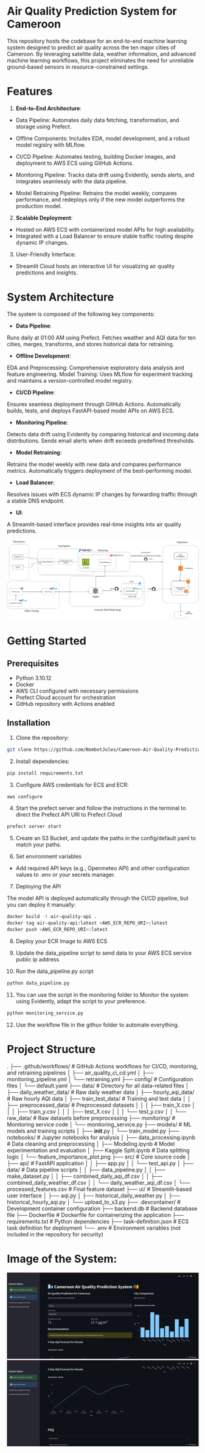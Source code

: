  # **Air Quality Prediction System for Cameroon**

This repository hosts the codebase for an end-to-end machine learning system designed to predict air quality across the ten major cities of Cameroon. By leveraging satellite data, weather information, and advanced machine learning workflows, this project eliminates the need for unreliable ground-based sensors in resource-constrained settings.

# Features

1. **End-to-End Architecture**:
   
- Data Pipeline: Automates daily data fetching, transformation, and storage using Prefect.
  
- Offline Components: Includes EDA, model development, and a robust model registry with MLflow.
  
- CI/CD Pipeline: Automates testing, building Docker images, and deployment to AWS ECS using GitHub Actions.
  
- Monitoring Pipeline: Tracks data drift using Evidently, sends alerts, and integrates seamlessly with the data pipeline.
  
- Model Retraining Pipeline: Retrains the model weekly, compares performance, and redeploys only if the new model outperforms the production model.


2. **Scalable Deployment**:

- Hosted on AWS ECS with containerized model APIs for high availability.
- Integrated with a Load Balancer to ensure stable traffic routing despite dynamic IP changes.

3. User-Friendly Interface:
   
- Streamlit Cloud hosts an interactive UI for visualizing air quality predictions and insights.

# System Architecture

The system is composed of the following key components:

- **Data Pipeline**:

Runs daily at 01:00 AM using Prefect.
Fetches weather and AQI data for ten cities, merges, transforms, and stores historical data for retraining.

- **Offline Development**:

EDA and Preprocessing: Comprehensive exploratory data analysis and feature engineering.
Model Training: Uses MLflow for experiment tracking and maintains a version-controlled model registry.

- **CI/CD Pipeline**:

Ensures seamless deployment through GitHub Actions.
Automatically builds, tests, and deploys FastAPI-based model APIs on AWS ECS.

- **Monitoring Pipeline**:

Detects data drift using Evidently by comparing historical and incoming data distributions.
Sends email alerts when drift exceeds predefined thresholds. 

- **Model Retraining**:

Retrains the model weekly with new data and compares performance metrics.
Automatically triggers deployment of the best-performing model.

- **Load Balancer**:

Resolves issues with ECS dynamic IP changes by forwarding traffic through a stable DNS endpoint.

- **UI**:

A Streamlit-based interface provides real-time insights into air quality predictions.

<img src="images/Air-Quality-System.png">

<br>

# Getting Started

## Prerequisites

- Python 3.10.12
- Docker
- AWS CLI configured with necessary permissions
- Prefect Cloud account for orchestration
- GitHub repository with Actions enabled

## Installation

1. Clone the repository:

```bash
git clone https://github.com/NembotJules/Cameroon-Air-Quality-Prediction.git
```

2. Install dependencies:

```bash
pip install requirements.txt
```

3. Configure AWS credentials for ECS and ECR:
```bash
aws configure
```

4. Start the prefect server and follow the instructions in the terminal to direct the Prefect API URl to Prefect Cloud

```bash
prefect server start
```

5. Create an S3 Bucket, and update the paths in the config/default.yaml to match your paths.
   

6. Set environment variables

- Add required API keys (e.g., Openmeteo API) and other configuration values to .env or your secrets manager. <br>
  

7. Deploying the API
 
The model API is deployed automatically through the CI/CD pipeline, but you can deploy it manually:

```bash
docker build -t air-quality-api .  
docker tag air-quality-api:latest <AWS_ECR_REPO_URI>:latest  
docker push <AWS_ECR_REPO_URI>:latest  
```

8. Deploy your ECR Image to AWS ECS 

9. Update the data_pipeline script to send data to your AWS ECS service public ip address

10. Run the data_pipeline.py script

```bash
python data_pipeline.py
```

11. You can use the script in the monitoring folder to Monitor the system using Evidently, adapt the script to your preference.

```bash
python monitoring_service.py
```
12. Use the workflow file in the githuv folder to automate everything.


# Project Structure

.
├── .github/workflows/         # GitHub Actions workflows for CI/CD, monitoring, and retraining pipelines
│   ├── air_quality_ci_cd.yml
│   ├── monitoring_pipeline.yml
│   └── retraining.yml
├── config/                    # Configuration files
│   └── default.yaml
├── data/                      # Directory for all data-related files
│   ├── daily_weather_data/    # Raw daily weather data
│   ├── hourly_aqi_data/       # Raw hourly AQI data
│   ├── train_test_data/       # Training and test data
│   │   ├── preprocessed_data/ # Preprocessed datasets
│   │   │   ├── train_X.csv
│   │   │   ├── train_y.csv
│   │   │   ├── test_X.csv
│   │   │   └── test_y.csv
│   │   └── raw_data/          # Raw datasets before preprocessing
├── monitoring/                # Monitoring service code
│   └── monitoring_service.py
├── models/                    # ML models and training scripts
│   ├── __init__.py
│   └── train_model.py
├── notebooks/                 # Jupyter notebooks for analysis
│   ├── data_processing.ipynb  # Data cleaning and preprocessing
│   ├── Modeling.ipynb         # Model experimentation and evaluation
│   ├── Kaggle Split.ipynb     # Data splitting logic
│   └── feature_importance_plot.png
├── src/                       # Core source code
│   ├── api/                   # FastAPI application
│   │   ├── app.py
│   │   └── test_api.py
│   ├── data/                  # Data pipeline scripts
│   │   ├── data_pipeline.py
│   │   ├── make_dataset.py
│   │   ├── combined_daily_aqi_df.csv
│   │   ├── combined_daily_weather_df.csv
│   │   └── daily_weather_aqi_df.csv
│   └── processed_features.csv # Final feature dataset
├── ui/                        # Streamlit-based user interface
│   ├── aqi.py
│   ├── historical_daily_weather.py
│   ├── historical_hourly_aqi.py
│   └── upload_to_s3.py
├── .devcontainer/             # Development container configuration
├── backend.db                 # Backend database file
├── Dockerfile                 # Dockerfile for containerizing the application
├── requirements.txt           # Python dependencies
├── task-definition.json       # ECS task definition for deployment
└── .env                       # Environment variables (not included in the repository for security)

# Image of the System: 

<img src="images/aqi1.png"> <img src="images/aqi2.png">




